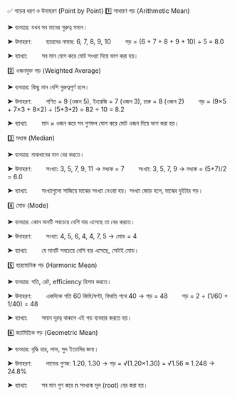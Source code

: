 ✅ গড়ের ধরণ ও উদাহরণ (Point by Point)
1️⃣ সাধারণ গড় (Arithmetic Mean)

➤ ব্যবহার: যখন সব মানের গুরুত্ব সমান।

➤ উদাহরণ:
  ছাত্রদের নাম্বার: 6, 7, 8, 9, 10
  গড় = (6 + 7 + 8 + 9 + 10) ÷ 5 = 8.0

➤ ব্যাখ্যা:
  সব মান যোগ করে মোট সংখ্যা দিয়ে ভাগ করা হয়।

2️⃣ ওজনযুক্ত গড় (Weighted Average)

➤ ব্যবহার: কিছু মান বেশি গুরুত্বপূর্ণ হলে।

➤ উদাহরণ:
  গণিত = 9 (ওজন 5), ইংরেজি = 7 (ওজন 3), চারু = 8 (ওজন 2)
  গড় = (9×5 + 7×3 + 8×2) ÷ (5+3+2) = 82 ÷ 10 = 8.2

➤ ব্যাখ্যা:
  মান × ওজন করে সব গুণফল যোগ করে মোট ওজন দিয়ে ভাগ করা হয়।

3️⃣ মধ্যক (Median)

➤ ব্যবহার: মাঝখানের মান বের করতে।

➤ উদাহরণ:
  সংখ্যা: 3, 5, 7, 9, 11 → মধ্যক = 7
  সংখ্যা: 3, 5, 7, 9 → মধ্যক = (5+7)/2 = 6.0

➤ ব্যাখ্যা:
  সংখ্যাগুলো সাজিয়ে মাঝের সংখ্যা নেওয়া হয়। সংখ্যা জোড় হলে, মাঝের দুইটার গড়।

4️⃣ মোড (Mode)

➤ ব্যবহার: কোন মানটি সবচেয়ে বেশি বার এসেছে তা বের করতে।

➤ উদাহরণ:
  সংখ্যা: 4, 5, 6, 4, 4, 7, 5 → মোড = 4

➤ ব্যাখ্যা:
  যে মানটি সবচেয়ে বেশি বার এসেছে, সেটাই মোড।

5️⃣ হারমোনিক গড় (Harmonic Mean)

➤ ব্যবহার: গতি, রেট, efficiency হিসাব করতে।

➤ উদাহরণ:
  একদিকে গতি 60 কিমি/ঘণ্টা, ফিরতি পথে 40 → গড় = 48
  গড় = 2 ÷ (1/60 + 1/40) = 48

➤ ব্যাখ্যা:
  সমান দূরত্ব থাকলে এই গড় ব্যবহার করতে হয়।

6️⃣ জ্যামিতিক গড় (Geometric Mean)

➤ ব্যবহার: বৃদ্ধি হার, লাভ, সুদ ইত্যাদির জন্য।

➤ উদাহরণ:
  লাভের গুণক: 1.20, 1.30 → গড় = √(1.20×1.30) = √1.56 ≈ 1.248 → 24.8%

➤ ব্যাখ্যা:
  সব মান গুণ করে n সংখ্যক মূল (root) বের করা হয়।

